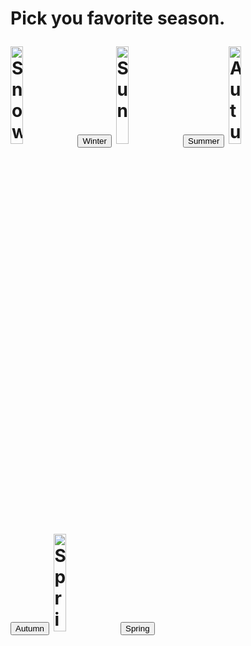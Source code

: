 <html>
<head>
<meta name="viewport" content="width=device-width, initial-scale=1">
</head>
<body>

<h1 Pick your favourite season /h1>

Pick you favorite season.<div class="container">
  <img src="snow.jpeg" alt="Snow" style="width:20%">
  <button type="button" onclick="Winter()">Winter</button>
  <img src="sun.jpg" alt="Sun" style="width:20%">
  <button type="button" onclick="Summer()">Summer</button>
  <img src="Autumn.jpg" alt="Autumn" style="width:20%">
   <button type="button" onclick="Autumn()">Autumn</button>
  <img src="Spring.jpg" alt="Spring" style="width:20%">
    <button type="button" onclick="Spring()">Spring</button>
</div>

<p id="demo1"></p>


<script>

function Winter() {
document.getElementById("demo1").style.color = "blue";
document.getElementById("demo1").style.fontFamily = "Arial";
document.getElementById("demo1").style.fontSize = "larger";

  document.getElementById("demo1").innerHTML = "You Like Winter";

}
function Summer() {
document.getElementById("demo1").style.color = "Green";
  document.getElementById("demo1").style.backgroundColor = "red";
  document.getElementById("demo1").innerHTML = "You Like Summer";

}
function Autumn() {
document.getElementById("demo1").style.color = "Yellow";
  document.getElementById("demo1").innerHTML = "You Like Autumn";

}
function Spring() {
document.getElementById("demo1").style.backgroundColor = "Yellow";
document.getElementById("demo1").style.color = "Red";
  document.getElementById("demo1").innerHTML = "You Like Spring";

}

</script>

</body>
